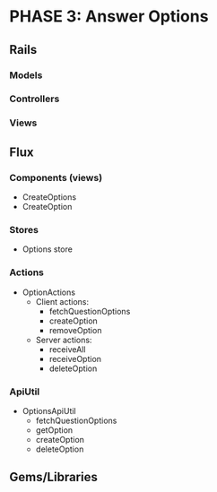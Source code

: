 # PHASE 3: Answer Options

## Rails
### Models
### Controllers
### Views

## Flux
### Components (views)
* CreateOptions
* CreateOption

### Stores
* Options store

### Actions
* OptionActions
  * Client actions:
    * fetchQuestionOptions
    * createOption
    * removeOption
  * Server actions:
    * receiveAll
    * receiveOption
    * deleteOption

### ApiUtil
* OptionsApiUtil
  * fetchQuestionOptions
  * getOption
  * createOption
  * deleteOption

## Gems/Libraries
